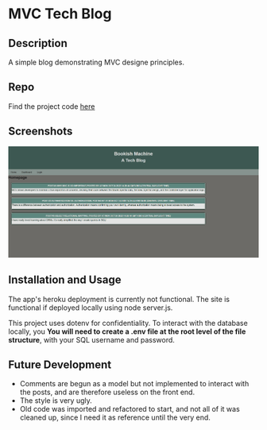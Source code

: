 # MVC Tech Blog

## Description

A simple blog demonstrating MVC designe principles.

## Repo

Find the project code [here](https://github.com/shanep42/bookish-machine-blog)

## Screenshots

![screenshot](/public/images/screenshot.png)

## Installation and Usage

The app's heroku deployment is currently not functional. The site is functional if deployed locally using node server.js.

This project uses dotenv for confidentiality. To interact with the database locally, you **You will need to create a .env file at the root level of the file structure**, with your SQL username and password.


## Future Development
- Comments are begun as a model but not implemented to interact with the posts, and are therefore useless on the front end.
- The style is very ugly.
- Old code was imported and refactored to start, and not all of it was cleaned up, since I need it as reference until the very end.